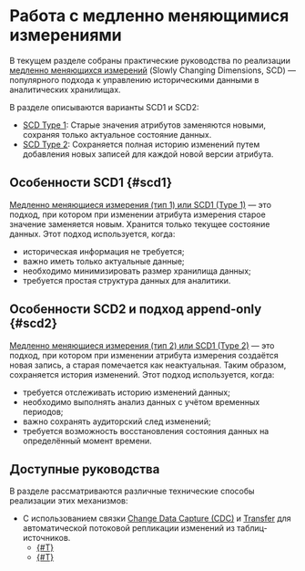 # Работа с медленно меняющимися измерениями

В текущем разделе собраны практические руководства по реализации [медленно меняющихся измерений](https://ru.wikipedia.org/wiki/Медленно_меняющееся_измерение) (Slowly Changing Dimensions, SCD) — популярного подхода к управлению историческими данными в аналитических хранилищах.

В разделе описываются варианты SCD1 и SCD2:

* [SCD Type 1](#scd1): Cтарые значения атрибутов заменяются новыми, сохраняя только актуальное состояние данных.
* [SCD Type 2](#scd2): Cохраняется полная историю изменений путем добавления новых записей для каждой новой версии атрибута.
  
## Особенности SCD1 {#scd1}

[Медленно меняющиеся измерения (тип 1) или SCD1 (Type 1)](https://ru.wikipedia.org/wiki/Медленно_меняющееся_измерение#Тип_1) — это подход, при котором при изменении атрибута измерения старое значение заменяется новым. Хранится только текущее состояние данных. Этот подход используется, когда:

- историческая информация не требуется;
- важно иметь только актуальные данные;
- необходимо минимизировать размер хранилища данных;
- требуется простая структура данных для аналитики.

## Особенности SCD2 и подход append-only {#scd2}

[Медленно меняющиеся измерения (тип 2) или SCD1 (Type 2)](https://ru.wikipedia.org/wiki/Медленно_меняющееся_измерение#Тип_2) — это подход, при котором при изменении атрибута измерения создаётся новая запись, а старая помечается как неактуальная. Таким образом, сохраняется история изменений. Этот подход используется, когда:

- требуется отслеживать историю изменений данных;
- необходимо выполнять анализ данных с учётом временных периодов;
- важно сохранять аудиторский след изменений;
- требуется возможность восстановления состояния данных на определённый момент времени.

## Доступные руководства

В разделе рассматриваются различные технические способы реализации этих механизмов:

* С использованием связки [Change Data Capture (CDC)](../../../concepts/cdc.md) и [Transfer](../../../concepts/transfer.md) для автоматической потоковой репликации изменений из таблиц-источников.
    * [{#T}](scd1-transfer.md)
    * [{#T}](scd2-transfer.md)
